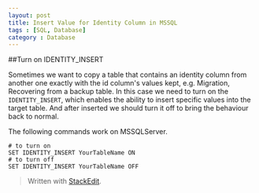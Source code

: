 ```yaml
---
layout: post
title: Insert Value for Identity Column in MSSQL
tags : [SQL, Database]
category : Database
---
```


##Turn on IDENTITY_INSERT

Sometimes we want to copy a table that contains an identity column from another one exactly with the id column's values kept, e.g. Migration, Recovering from a backup table. In this case we need to turn on the `IDENTITY_INSERT`, which enables the ability to insert specific values into the target table. And after inserted we should turn it off to bring the behaviour back to normal.

The following commands work on MSSQLServer.

    # to turn on
    SET IDENTITY_INSERT YourTableName ON
    # to turn off
    SET IDENTITY_INSERT YourTableName OFF

> Written with [StackEdit](https://stackedit.io/).